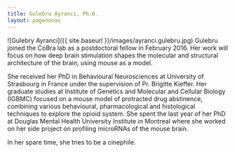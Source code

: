 ```yaml
---
title: Gulebru Ayranci, Ph.D.
layout: pagenonav
---
```

![Gulebry Ayranci]({{ site.baseurl }}/images/ayranci.gulebru.jpg)
Gulebru joined the CoBra lab as a postdoctoral fellow in February 2016. Her work will focus on how deep brain stimulation shapes the molecular and structural architecture of the brain, using mouse as a model.

She received her PhD in Behavioural Neurosciences at University of Strasbourg in France under the supervision of Pr. Brigitte Kieffer. Her graduate studies at Institute of Genetics and Molecular and Cellular Biology (IGBMC) focused on a mouse model of protracted drug abstinence, combining various behavioural, pharmacological and histological techniques to explore the opioid system. She spent the last year of her PhD at Douglas Mental Health University Institute in Montreal where she worked on her side project on profiling microRNAs of the mouse brain.

In her spare time, she tries to be a cinephile.
